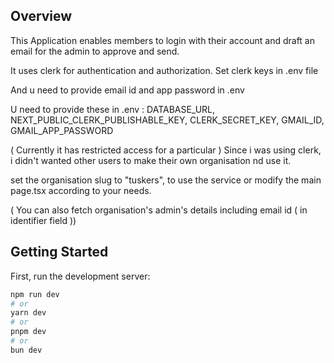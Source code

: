 ## Overview

This Application enables members to login with their account and draft an email for the admin to approve and send.

It uses clerk for authentication and authorization.
Set clerk keys in .env file

And u need to provide email id and app password in .env

U need to provide these in .env : DATABASE_URL, NEXT_PUBLIC_CLERK_PUBLISHABLE_KEY, CLERK_SECRET_KEY, GMAIL_ID, GMAIL_APP_PASSWORD


( Currently it has restricted access for a particular )
Since i was using clerk, i didn't wanted other users to make their own organisation nd use it.

set the organisation slug to "tuskers", to use the service or modify the main page.tsx according to your needs.

( You can also fetch organisation's admin's details including email id ( in identifier field ))

## Getting Started

First, run the development server:

```bash
npm run dev
# or
yarn dev
# or
pnpm dev
# or
bun dev
```

